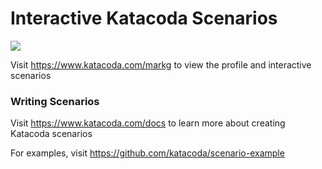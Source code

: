 # Interactive Katacoda Scenarios

[![](http://shields.katacoda.com/katacoda/markg/count.svg)](https://www.katacoda.com/markg "Get your profile on Katacoda.com")

Visit https://www.katacoda.com/markg to view the profile and interactive scenarios

### Writing Scenarios
Visit https://www.katacoda.com/docs to learn more about creating Katacoda scenarios

For examples, visit https://github.com/katacoda/scenario-example
